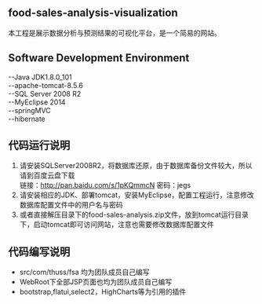 ## food-sales-analysis-visualization

本工程是展示数据分析与预测结果的可视化平台，是一个简易的网站。

## Software Development Environment
--Java JDK1.8.0_101  
--apache-tomcat-8.5.6  
--SQL Server 2008 R2  
--MyEclipse 2014  
--springMVC  
--hibernate
## 代码运行说明  
1. 请安装SQLServer2008R2，将数据库还原，由于数据库备份文件较大，所以请到百度云盘下载  
链接：http://pan.baidu.com/s/1pKQmmcN 密码：jegs  
2. 请安装相应的JDK、部署tomcat，安装MyEclipse，配置工程运行，注意修改数据库配置文件中的用户名与密码  
3. 或者直接解压目录下的food-sales-analysis.zip文件，放到tomcat运行目录下，启动tomcat即可访问网站，注意也需要修改数据库配置文件  

## 代码编写说明  
* src/com/thuss/fsa 均为团队成员自己编写  
* WebRoot下全部JSP页面也均为团队成员自己编写
* bootstrap,flatui,select2，HighCharts等为引用的插件
